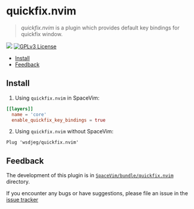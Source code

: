 # quickfix.nvim

> _quickfix.nvim_ is a plugin which provides default key bindings for quickfix window.

[![](https://spacevim.org/img/build-with-SpaceVim.svg)](https://spacevim.org)
[![GPLv3 License](https://img.spacevim.org/license-GPLv3-blue.svg)](LICENSE)

<!-- vim-markdown-toc GFM -->

- [Install](#install)
- [Feedback](#feedback)

<!-- vim-markdown-toc -->

## Install

1. Using `quickfix.nvim` in SpaceVim:

```toml
[[layers]]
  name = 'core'
  enable_quickfix_key_bindings = true
```

2. Using `quickfix.nvim` without SpaceVim:

```
Plug 'wsdjeg/quickfix.nvim'
```

## Feedback

The development of this plugin is in [`SpaceVim/bundle/quickfix.nvim`](https://github.com/SpaceVim/SpaceVim/tree/master/bundle/quickfix.nvim) directory.

If you encounter any bugs or have suggestions, please file an issue in the [issue tracker](https://github.com/SpaceVim/SpaceVim/issues)
